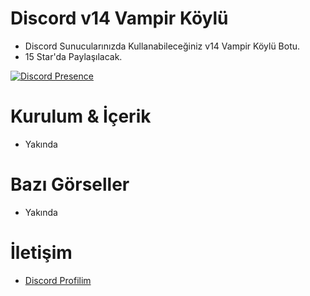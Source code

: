 # Discord v14 Vampir Köylü


- Discord Sunucularınızda Kullanabileceğiniz v14 Vampir Köylü Botu. 
- 15 Star'da Paylaşılacak.

  

 [![Discord Presence](https://lanyard-profile-readme.vercel.app/api/928259219038302258?hideDiscrim=true)](https://discord.com/users/928259219038302258) 

  
 # Kurulum & İçerik 


 - Yakında 

  

 # Bazı Görseller  

- Yakında 


 # İletişim 

 - [Discord Profilim](https://discord.com/users/928259219038302258) 
